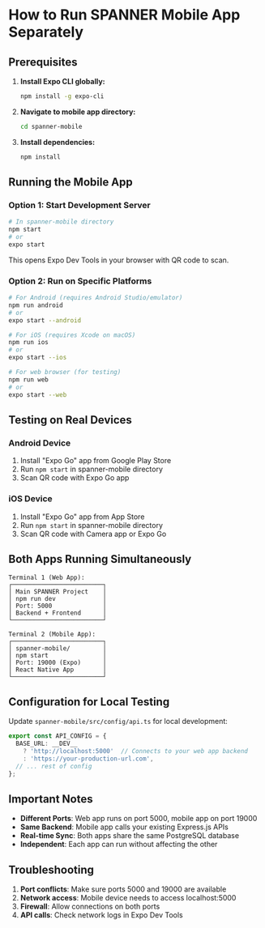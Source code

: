 # How to Run SPANNER Mobile App Separately

## Prerequisites

1. **Install Expo CLI globally:**
   ```bash
   npm install -g expo-cli
   ```

2. **Navigate to mobile app directory:**
   ```bash
   cd spanner-mobile
   ```

3. **Install dependencies:**
   ```bash
   npm install
   ```

## Running the Mobile App

### Option 1: Start Development Server
```bash
# In spanner-mobile directory
npm start
# or
expo start
```

This opens Expo Dev Tools in your browser with QR code to scan.

### Option 2: Run on Specific Platforms
```bash
# For Android (requires Android Studio/emulator)
npm run android
# or
expo start --android

# For iOS (requires Xcode on macOS)
npm run ios
# or
expo start --ios

# For web browser (for testing)
npm run web
# or
expo start --web
```

## Testing on Real Devices

### Android Device
1. Install "Expo Go" app from Google Play Store
2. Run `npm start` in spanner-mobile directory
3. Scan QR code with Expo Go app

### iOS Device
1. Install "Expo Go" app from App Store
2. Run `npm start` in spanner-mobile directory
3. Scan QR code with Camera app or Expo Go

## Both Apps Running Simultaneously

```
Terminal 1 (Web App):
┌─────────────────────────┐
│ Main SPANNER Project    │
│ npm run dev             │
│ Port: 5000              │
│ Backend + Frontend      │
└─────────────────────────┘

Terminal 2 (Mobile App):
┌─────────────────────────┐
│ spanner-mobile/         │
│ npm start               │
│ Port: 19000 (Expo)      │
│ React Native App        │
└─────────────────────────┘
```

## Configuration for Local Testing

Update `spanner-mobile/src/config/api.ts` for local development:

```typescript
export const API_CONFIG = {
  BASE_URL: __DEV__ 
    ? 'http://localhost:5000'  // Connects to your web app backend
    : 'https://your-production-url.com',
  // ... rest of config
};
```

## Important Notes

- **Different Ports**: Web app runs on port 5000, mobile app on port 19000
- **Same Backend**: Mobile app calls your existing Express.js APIs
- **Real-time Sync**: Both apps share the same PostgreSQL database
- **Independent**: Each app can run without affecting the other

## Troubleshooting

1. **Port conflicts**: Make sure ports 5000 and 19000 are available
2. **Network access**: Mobile device needs to access localhost:5000
3. **Firewall**: Allow connections on both ports
4. **API calls**: Check network logs in Expo Dev Tools